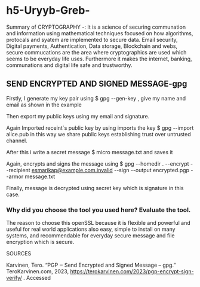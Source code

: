 # h5-Uryyb-Greb-

Summary of CRYPTOGRAPHY -: It is a science of securing communation and information using mathematical techniques focused on how algorithms, protocals and syatem are implemented to secure data. Email security, Digital payments, Authentication, Data storage, Blockchain and webs, secure commucations are the area where cryptographics are used which seems to be everyday life uses. Furthermore it makes the internet, banking, communations and digital life safe and trustworthy. 

## SEND ENCRYPTED AND SIGNED MESSAGE-gpg

Firstly, I generate my key pair using $ gpg --gen-key , give my name and email as shown in the example

Then export my public keys using my email and signature. 

Again Imported receint´s public key by using  imports the key $ gpg --import alice.pub in this way we share public keys establishing trust over untrusted channel.

After this i write a secret message  $ micro message.txt and saves it

Again, encrypts and signs the message using $ gpg --homedir . --encrypt --recipient esmarikap@example.com.invalid --sign --output encrypted.pgp --armor message.txt

Finally, message is decrypted using secret key which is signature in this case.

### Why did you choose the tool you used here? Evaluate the tool.

The reason to choose this openSSL because it is flexible and powerful and useful for real world applications also easy, simple to install on many systems, and recommendable for everyday secure message and file encryption which is secure.

SOURCES

Karvinen, Tero. “PGP ‒ Send Encrypted and Signed Message – gpg.” TeroKarvinen.com, 2023, https://terokarvinen.com/2023/pgp-encrypt-sign-verify/
. Accessed 


